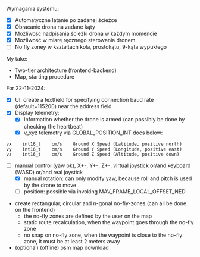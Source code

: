 Wymagania systemu: 
- [x] Automatyczne latanie po zadanej ścieżce
- [x] Obracanie drona na zadane kąty 
- [x] Możliwość nadpisania ścieżki drona w każdym momencie 
- [x] Możliwość w miarę ręcznego sterowania dronem 
- [ ] No fly zoney w kształtach koła, prostokątu, 9-kąta wypukłego 

My take:
- Two-tier architecture (frontend-backend)
- Map, starting procedure

For 22-11-2024:
- [x] UI: create a textfield for specifying connection baud rate (default=115200) near the address field
- [x] Display telemetry:
  - [x] Information whether the drone is armed (can possibly be done by checking the heartbeat)
  - [x] v_xyz telemetry via GLOBAL_POSITION_INT docs below:
```
vx    int16_t    cm/s    Ground X Speed (Latitude, positive north)
vy    int16_t    cm/s    Ground Y Speed (Longitude, positive east)
vz    int16_t    cm/s    Ground Z Speed (Altitude, positive down)
```
- [ ] manual control (yaw ok), X+-, Y+-, Z+-, virtual joystick or/and keyboard (WASD) or/and real joystick
  - [x] manual rotation: can only modify yaw, because roll and pitch is used by the drone to move 
  - [ ] position: possible via invoking MAV_FRAME_LOCAL_OFFSET_NED
- create rectangular, circular and n-gonal no-fly-zones (can all be done on the frontend)
  - the no-fly zones are defined by the user on the map
  - static route recalculation, when the waypoint goes through the no-fly zone
  - no snap on no-fly zone, when the waypoint is close to the no-fly zone, it must be at least 2 meters away
- (optional) (offline) osm map download